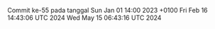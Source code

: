 Commit ke-55 pada tanggal Sun Jan 01 14:00 2023 +0100
Fri Feb 16 14:43:06 UTC 2024
Wed May 15 06:43:16 UTC 2024
